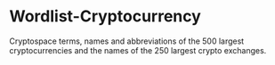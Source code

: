 # Wordlist-Cryptocurrency
Cryptospace terms, names and abbreviations of the 500 largest cryptocurrencies 
and the names of the 250 largest crypto exchanges.
